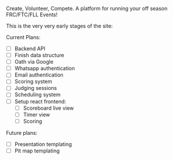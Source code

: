 Create, Volunteer, Compete.
A platform for running your off season FRC/FTC/FLL Events!

This is the very very early stages of the site:

Current Plans:
- [ ] Backend API
- [ ] Finish data structure
- [ ] Oath via Google
- [ ] Whatsapp authentication
- [ ] Email authentication
- [ ] Scoring system
- [ ] Judging sessions
- [ ] Scheduling system
- [ ] Setup react frontend:
  - [ ] Scoreboard live view
  - [ ] Timer view
  - [ ] Scoring

Future plans: 
- [ ] Presentation templating 
- [ ] Pit map templating
